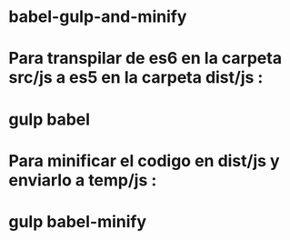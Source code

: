 # babel-gulp-and-minify
# Para transpilar de es6 en la carpeta src/js a es5 en la carpeta dist/js :
# gulp babel
# Para minificar el codigo en dist/js y enviarlo a temp/js :
# gulp babel-minify